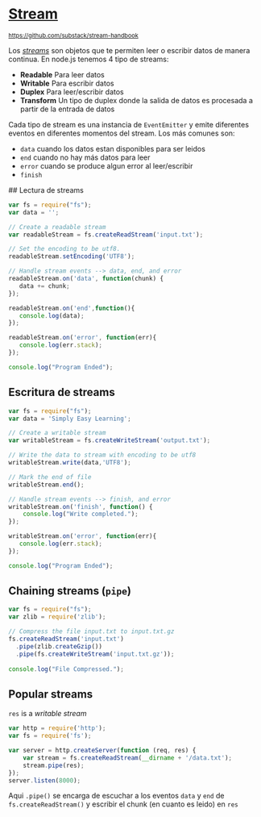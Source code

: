 # [Stream](https://nodejs.org/api/stream.html) 

<sub>https://github.com/substack/stream-handbook</sub>

Los [*streams*](https://diigo.com/08mhfo) son objetos que te permiten leer o escribir datos de manera continua. En node.js tenemos 4 tipo de streams:

- **Readable** Para leer datos
- **Writable** Para escribir datos
- **Duplex** Para leer/escribir datos
- **Transform** Un tipo de duplex donde la salida de datos es procesada a partir de la entrada de datos

Cada tipo de stream es una instancia de `EventEmitter` y emite diferentes eventos en diferentes momentos del stream. Los más comunes son:

- `data` cuando los datos estan disponibles para ser leidos
- `end` cuando no hay más datos para leer
- `error` cuando se produce algun error al leer/escribir 
- `finish` 

## Lectura de streams

```javascript
var fs = require("fs");
var data = '';

// Create a readable stream
var readableStream = fs.createReadStream('input.txt');

// Set the encoding to be utf8. 
readableStream.setEncoding('UTF8');

// Handle stream events --> data, end, and error
readableStream.on('data', function(chunk) {
   data += chunk;
});

readableStream.on('end',function(){
   console.log(data);
});

readableStream.on('error', function(err){
   console.log(err.stack);
});

console.log("Program Ended");
```

## Escritura de streams

```javascript
var fs = require("fs");
var data = 'Simply Easy Learning';

// Create a writable stream
var writableStream = fs.createWriteStream('output.txt');

// Write the data to stream with encoding to be utf8
writableStream.write(data,'UTF8');

// Mark the end of file
writableStream.end();

// Handle stream events --> finish, and error
writableStream.on('finish', function() {
    console.log("Write completed.");
});

writableStream.on('error', function(err){
   console.log(err.stack);
});

console.log("Program Ended");
```

## Chaining streams (`pipe`)

```javascript
var fs = require("fs");
var zlib = require('zlib');

// Compress the file input.txt to input.txt.gz
fs.createReadStream('input.txt')
  .pipe(zlib.createGzip())
  .pipe(fs.createWriteStream('input.txt.gz'));
  
console.log("File Compressed.");
```


## Popular streams

`res` is a _writable stream_

```javascript
var http = require('http');
var fs = require('fs');

var server = http.createServer(function (req, res) {
    var stream = fs.createReadStream(__dirname + '/data.txt');
    stream.pipe(res);
});
server.listen(8000);

```

Aqui `.pipe()` se encarga de escuchar a los eventos `data` y `end` de `fs.createReadStream()` y escribir el chunk (en cuanto es leido) en `res`

